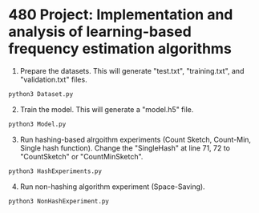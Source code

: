 # 480 Project: Implementation and analysis of learning-based frequency estimation algorithms

1. Prepare the datasets. This will generate "test.txt", "training.txt", and "validation.txt" files.
```bash
python3 Dataset.py
```
2. Train the model. This will generate a "model.h5" file.
```bash
python3 Model.py
```
3. Run hashing-based alrgoithm experiments (Count Sketch, Count-Min, Single hash function). Change the "SingleHash" at line 71, 72 to "CountSketch" or "CountMinSketch".

```bash
python3 HashExperiments.py
```
4. Run non-hashing algorithm experiment (Space-Saving).
```bash
python3 NonHashExperiment.py
```
